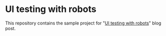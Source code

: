 # UI testing with robots
This repository contains the sample project for "[UI testing with robots](https://blog.codecentric.de/en/2018/10/ui-testing-with-robots/)" blog post.
